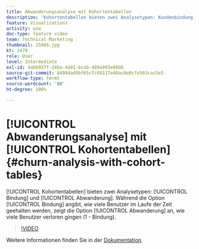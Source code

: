 ```yaml
---
title: Abwanderungsanalyse mit Kohortentabellen
description: 'Kohortentabellen bieten zwei Analysetypen: Kundenbindung und Abwanderung. Während die Option „Bindung“ angibt, wie viele Benutzer im Laufe der Zeit gehalten werden, zeigt die Option „Abwanderung“ an, wie viele Benutzer verloren gingen (1-Bindung).'
feature: Visualizations
activity: use
doc-type: feature video
team: Technical Marketing
thumbnail: 25966.jpg
kt: 2479
role: User
level: Intermediate
exl-id: 4abb937f-24be-4a91-bcab-489a093e96b6
source-git-commit: 84984ad9bf65cfc69117e40ac0e0cfe503cac5e5
workflow-type: tm+mt
source-wordcount: '80'
ht-degree: 100%

---
```


# [!UICONTROL Abwanderungsanalyse] mit [!UICONTROL Kohortentabellen] {#churn-analysis-with-cohort-tables}

[!UICONTROL Kohortentabellen] bieten zwei Analysetypen: [!UICONTROL Bindung] und [!UICONTROL Abwanderung]. Während die Option [!UICONTROL Bindung] angibt, wie viele Benutzer im Laufe der Zeit geehalten werden, zeigt die Option [!UICONTROL Abwanderung] an, wie viele Benutzer verloren gingen (1 - Bindung).

>[!VIDEO](https://video.tv.adobe.com/v/25966/?quality=12&learn=on)

Weitere Informationen finden Sie in der [Dokumentation](https://experienceleague.adobe.com/docs/analytics/analyze/analysis-workspace/visualizations/cohort-table/cohort-analysis.html?lang=de).
